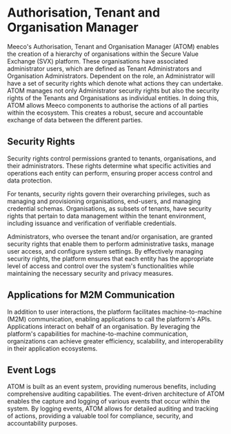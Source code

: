 # Authorisation, Tenant and Organisation Manager

Meeco's Authorisation, Tenant and Organisation Manager (ATOM) enables the creation of a hierarchy of organisations within the Secure Value Exchange (SVX) platform. These organisations have associated administrator users, which are defined as Tenant Administrators and Organisation Administrators. Dependent on the role, an Administrator will have a set of security rights which denote what actions they can undertake. ATOM manages not only Administrator security rights but also the security rights of the Tenants and Organisations as individual entities. In doing this, ATOM allows Meeco components to authorise the actions of all parties within the ecosystem. This creates a robust, secure and accountable exchange of data between the different parties.

## Security Rights

Security rights control permissions granted to tenants, organisations, and their administrators. These rights determine what specific activities and operations each entity can perform, ensuring proper access control and data protection.

For tenants, security rights govern their overarching privileges, such as managing and provisioning organisations, end-users, and managing credential schemas. Organisations, as subsets of tenants, have security rights that pertain to data management within the tenant environment, including issuance and verification of verifiable credentials.

Administrators, who oversee the tenant and/or organisation, are granted security rights that enable them to perform administrative tasks, manage user access, and configure system settings. By effectively managing security rights, the platform ensures that each entity has the appropriate level of access and control over the system's functionalities while maintaining the necessary security and privacy measures.

## Applications for M2M Communication

In addition to user interactions, the platform facilitates machine-to-machine (M2M) communication, enabling applications to call the platform's APIs. Applications interact on behalf of an organisation. By leveraging the platform's capabilities for machine-to-machine communication, organizations can achieve greater efficiency, scalability, and interoperability in their application ecosystems.

## Event Logs

ATOM is built as an event system, providing numerous benefits, including comprehensive auditing capabilities. The event-driven architecture of ATOM enables the capture and logging of various events that occur within the system. By logging events, ATOM allows for detailed auditing and tracking of actions, providing a valuable tool for compliance, security, and accountability purposes.
